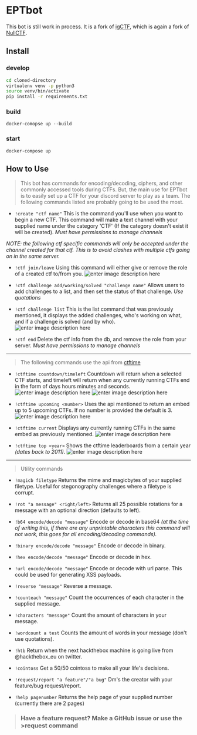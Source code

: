 # EPTbot

This bot is still work in process. It is a fork of [igCTF](https://gitlab.com/inequationgroup/igCTF), which is again a fork of [NullCTF](https://github.com/NullPxl/NullCTF).

## Install

### develop

```bash
cd cloned-directory
virtualenv venv -p python3
source venv/bin/activate
pip install -r requirements.txt
```

### build

`docker-comopse up --build`

### start

`docker-compose up`

## How to Use

> This bot has commands for encoding/decoding, ciphers, and other commonly accessed tools during CTFs. But, the main use for EPTbot is to easily set up a CTF for your discord server to play as a team. The following commands listed are probably going to be used the most.

- `!create "ctf name"` This is the command you'll use when you want to begin a new CTF. This command will make a text channel with your supplied name under the category 'CTF' (If the category doesn't exist it will be created). _Must have permissions to manage channels_

_NOTE: the following ctf specific commands will only be accepted under the channel created for that ctf. This is to avoid clashes with multiple ctfs going on in the same server._

- `!ctf join/leave` Using this command will either give or remove the role of a created ctf to/from you.
    ![enter image description here](https://i.imgur.com/4QPUgvM.png)

- `!ctf challenge add/working/solved "challenge name"` Allows users to add challenges to a list, and then set the status of that challenge. _Use quotations_

- `!ctf challenge list` This is the list command that was previously mentioned, it displays the added challenges, who's working on what, and if a challenge is solved (and by who).
    ![enter image description here](https://i.imgur.com/KH5dYZr.png)

- `!ctf end` Delete the ctf info from the db, and remove the role from your server. _Must have permissions to manage channels_

---

> The following commands use the api from [ctftime](https://ctftime.org/api)

- `!ctftime countdown/timeleft` Countdown will return when a selected CTF starts, and timeleft will return when any currently running CTFs end in the form of days hours minutes and seconds.
    ![enter image description here](https://i.imgur.com/LFSTr33.png)
    ![enter image description here](https://i.imgur.com/AkBfp6E.png)

- `!ctftime upcoming <number>` Uses the api mentioned to return an embed up to 5 upcoming CTFs. If no number is provided the default is 3.
    ![enter image description here](https://i.imgur.com/UpouneO.png)

- `!ctftime current` Displays any currently running CTFs in the same embed as previously mentioned.
    ![enter image description here](https://i.imgur.com/RCh3xg6.png)

- `!ctftime top <year>` Shows the ctftime leaderboards from a certain year _(dates back to 2011)_.
    ![enter image description here](https://i.imgur.com/2npW7gM.png)

---

> Utility commands

- `!magicb filetype` Returns the mime and magicbytes of your supplied filetype. Useful for stegonography challenges where a filetype is corrupt.

- `!rot "a message" <right/left>` Returns all 25 possible rotations for a message with an optional direction (defaults to left).

- `!b64 encode/decode "message"` Encode or decode in base64 _(at the time of writing this, if there are any unprintable characters this command will not work, this goes for all encoding/decoding commands)._

- `!binary encode/decode "message"` Encode or decode in binary.

- `!hex encode/decode "message"` Encode or decode in hex.

- `!url encode/decode "message"` Encode or decode with url parse. This could be used for generating XSS payloads.

- `!reverse "message"` Reverse a message.

- `!counteach "message"` Count the occurrences of each character in the supplied message.

- `!characters "message"` Count the amount of characters in your message.

- `!wordcount a test` Counts the amount of words in your message (don't use quotations).

- `!htb` Return when the next hackthebox machine is going live from @hackthebox_eu on twitter.

- `!cointoss` Get a 50/50 cointoss to make all your life's decisions.

- `!request/report "a feature"/"a bug"` Dm's the creator with your feature/bug request/report.

- `!help pagenumber` Returns the help page of your supplied number (currently there are 2 pages)

> ### Have a feature request? Make a GitHub issue or use the >request command
